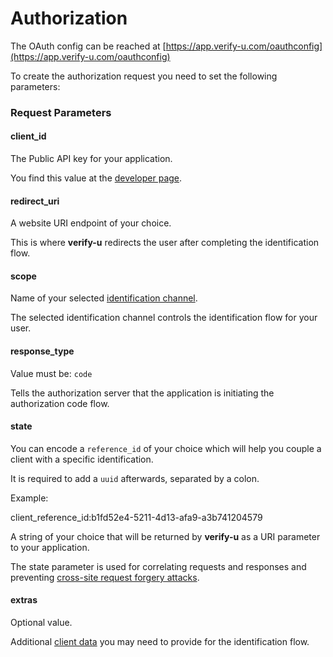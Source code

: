 # Authorization

The OAuth config can be reached at [https://app.verify-u.com/oauthconfig](https://app.verify-u.com/oauthconfig)

To create the authorization request you need to set the following parameters:

### Request Parameters <a name="request-parameters"></a>

#### **client_id**

The Public API key for your application.

You find this value at the [developer page](https://app.verify-u.com/business/developers).

#### **redirect_uri**

A website URI endpoint of your choice.

This is where **verify-u** redirects the user after completing the identification flow.

#### **scope**

Name of your selected [identification channel](https://app.verify-u.com/business/channel).

The selected identification channel controls the identification flow for your user.

#### **response_type**

Value must be: `code`

Tells the authorization server that the application is initiating the authorization code flow.

#### **state**

You can encode a `reference_id` of your choice which will help you couple a client with a specific identification.

It is required to add a `uuid` afterwards, separated by a colon.

Example:

client_reference_id:b1fd52e4-5211-4d13-afa9-a3b741204579

A string of your choice that will be returned by **verify-u** as a URI parameter to your application.

The state parameter is used for correlating requests and responses and preventing [cross-site request forgery attacks](https://tools.ietf.org/html/rfc6749#section-10.12).

#### **extras**

Optional value.

Additional [client data](client-data) you may need to provide for the identification flow.
